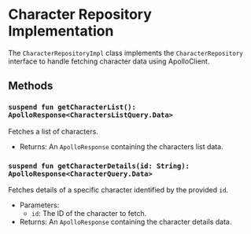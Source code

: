 # Character Repository Implementation

The `CharacterRepositoryImpl` class implements the `CharacterRepository` interface to handle fetching character data using ApolloClient.

## Methods

### `suspend fun getCharacterList(): ApolloResponse<CharactersListQuery.Data>`

Fetches a list of characters.

- Returns: An `ApolloResponse` containing the characters list data.

### `suspend fun getCharacterDetails(id: String): ApolloResponse<CharacterQuery.Data>`

Fetches details of a specific character identified by the provided `id`.

- Parameters:
  - `id`: The ID of the character to fetch.
- Returns: An `ApolloResponse` containing the character details data.